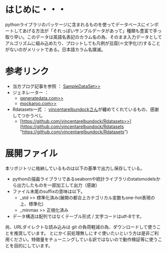 # はじめに・・・
pythonライブラリのパッケージに含まれるものを使ってデータベースにインポートしてあげる方法が「それっぽいサンプルデータがあって」種類も豊富で手っ取り早い。このデータは英語名表記のカラム名の為、そのまま入力データとしてアルゴリズムに組み込めたり、プロットしても凡例が豆腐(＝文字化け)することがないのがメリットである。日本語カラム名撲滅。

# 参考リンク
- 当方ブログ記事を参照 ： [SampleDataSet>>](https://qword.me/python/sample-data "SampleDataSet")
- ジェネレーター ： 
  - [generatedata.com>>](https://generatedata.com/ "generatedata.com")
  - [mockaroo.com>>](https://www.mockaroo.com/ "mockaroo.com")
- Rdatasets一式 ： [vincentarelbundockさん](https://github.com/vincentarelbundock "https://github.com/vincentarelbundock")が纏めてくれているもの、感謝してつかうべし
  - [https://github.com/vincentarelbundock/Rdatasets>>](https://github.com/vincentarelbundock/Rdatasets "https://github.com/vincentarelbundock/Rdatasets")

# 展開ファイル
本リポジトリに格納しているものは以下の基準で出力し保存している。
- pythonの描画ライブラリであるseabornや統計ライブラリのstatsmodelsから出力したものを一部加工して出力（感謝）
- ファイル末尾のsuffixの意味は以下。
  - _std >> 標準化済み(展開の都合上カテゴリカル変数もone-hot表現の上、標準化)
  - _minmax >> 正規化済み
- データ構造は配列ではなくテーブル形式 / 文字コードはutf-8です。

尚、URLダイレクトな読み込みは git の負荷軽減の為、ダウンロードして使うことを推奨しています。
とにかく前処理無しにすぐ使いたいという方は是非ご利用ください。特徴量をチューニングしている訳ではないので動作検証等に使うことを目的にしています。


